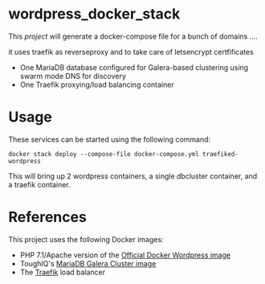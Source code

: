 # wordpress_docker_stack

This *project* will generate a docker-compose file for a bunch of domains .... 

it uses traefik as reverseproxy and to take care of letsencrypt certfificates

* One MariaDB database configured for Galera-based clustering using swarm mode DNS for discovery
* One Traefik proxying/load balancing container 

# Usage

These services can be started using the following command:
    
```
docker stack deploy --compose-file docker-compose.yml traefiked-wordpress
```

This will bring up 2 wordpress containers, a single dbcluster
container, and a traefik container.

# References
This project uses the following Docker images:
* PHP 7.1/Apache version of the [Official Docker Wordpress image](https://hub.docker.com/_/wordpress/)
* ToughIQ's [MariaDB Galera Cluster image](https://hub.docker.com/r/toughiq/mariadb-cluster/)
* The [Traefik](https://hub.docker.com/_/traefik/) load balancer
